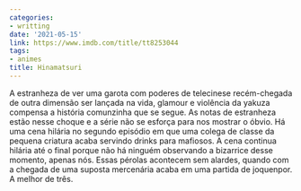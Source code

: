 ```yaml
---
categories:
- writting
date: '2021-05-15'
link: https://www.imdb.com/title/tt8253044
tags:
- animes
title: Hinamatsuri
---
```


A estranheza de ver uma garota com poderes de telecinese recém-chegada de outra dimensão ser lançada na vida, glamour e violência da yakuza compensa a história comunzinha que se segue. As notas de estranheza estão nesse choque e a série não se esforça para nos mostrar o óbvio. Há uma cena hilária no segundo episódio em que uma colega de classe da pequena criatura acaba servindo drinks para mafiosos. A cena continua hilária até o final porque não há ninguém observando a bizarrice desse momento, apenas nós. Essas pérolas acontecem sem alardes, quando com a chegada de uma suposta mercenária acaba em uma partida de joquenpor. A melhor de três.